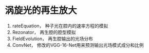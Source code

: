 # 涡旋光的再生放大
1. rateEquation， 种子光在腔内的速率方程的模拟
2. Rezonator， 再生腔的腔型模拟
3. FieldEvolution， 再生腔输出的光场分布
4. ConvNet， 修改的VGG-16-Net用来预测输出光场模式成分和比例